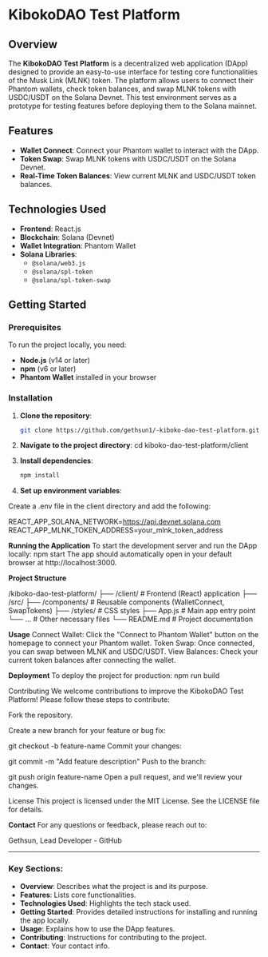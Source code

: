 # KibokoDAO Test Platform

## Overview

The **KibokoDAO Test Platform** is a decentralized web application (DApp) designed to provide an easy-to-use interface for testing core functionalities of the Musk Link (MLNK) token. The platform allows users to connect their Phantom wallets, check token balances, and swap MLNK tokens with USDC/USDT on the Solana Devnet. This test environment serves as a prototype for testing features before deploying them to the Solana mainnet.

## Features

- **Wallet Connect**: Connect your Phantom wallet to interact with the DApp.
- **Token Swap**: Swap MLNK tokens with USDC/USDT on the Solana Devnet.
- **Real-Time Token Balances**: View current MLNK and USDC/USDT token balances.

## Technologies Used

- **Frontend**: React.js
- **Blockchain**: Solana (Devnet)
- **Wallet Integration**: Phantom Wallet
- **Solana Libraries**: 
  - `@solana/web3.js`
  - `@solana/spl-token`
  - `@solana/spl-token-swap`

## Getting Started

### Prerequisites

To run the project locally, you need:

- **Node.js** (v14 or later)
- **npm** (v6 or later)
- **Phantom Wallet** installed in your browser

### Installation

1. **Clone the repository**:

   ```bash
   git clone https://github.com/gethsun1/-kiboko-dao-test-platform.git

2. **Navigate to the project directory**:
  cd kiboko-dao-test-platform/client

3. **Install dependencies**:
    ```bash
   npm install

5. **Set up environment variables**:

Create a .env file in the client directory and add the following:

  REACT_APP_SOLANA_NETWORK=https://api.devnet.solana.com
  REACT_APP_MLNK_TOKEN_ADDRESS=your_mlnk_token_address

**Running the Application**
To start the development server and run the DApp locally:
  npm start
The app should automatically open in your default browser at http://localhost:3000.

**Project Structure**

/kiboko-dao-test-platform/
  ├── /client/            # Frontend (React) application
      ├── /src/
          ├── /components/ # Reusable components (WalletConnect, SwapTokens)
          ├── /styles/     # CSS styles
          ├── App.js       # Main app entry point
          └── ...          # Other necessary files
  └── README.md            # Project documentation


**Usage**
  Connect Wallet: Click the "Connect to Phantom Wallet" button on the homepage to connect your Phantom wallet.
  Token Swap: Once connected, you can swap between MLNK and USDC/USDT.
  View Balances: Check your current token balances after connecting the wallet.

  
**Deployment**
To deploy the project for production:
  npm run build

Contributing
We welcome contributions to improve the KibokoDAO Test Platform! Please follow these steps to contribute:

Fork the repository.

Create a new branch for your feature or bug fix:


git checkout -b feature-name
Commit your changes:


git commit -m "Add feature description"
Push to the branch:


git push origin feature-name
Open a pull request, and we'll review your changes.

License
This project is licensed under the MIT License. See the LICENSE file for details.

**Contact**
For any questions or feedback, please reach out to:

Gethsun, Lead Developer - GitHub


---

### Key Sections:
- **Overview**: Describes what the project is and its purpose.
- **Features**: Lists core functionalities.
- **Technologies Used**: Highlights the tech stack used.
- **Getting Started**: Provides detailed instructions for installing and running the app locally.
- **Usage**: Explains how to use the DApp features.
- **Contributing**: Instructions for contributing to the project.
- **Contact**: Your contact info.






   
